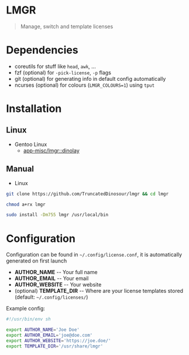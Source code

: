 # LMGR

> Manage, switch and template licenses

# Dependencies

- coreutils for stuff like `head`, `awk`, ...
- fzf (optional) for `-pick-license`, `-p` flags
- git (optional) for generating info in default config automatically
- ncurses (optional) for colours (`LMGR_COLOURS=1`) using `tput`

# Installation

## Linux

- Gentoo Linux
  - [app-misc/lmgr::dinolay](https://ari-web.xyz/gentooatom/app-misc/lmgr)

## Manual

- Linux

```bash
git clone https://github.com/TruncatedDinosour/lmgr && cd lmgr

chmod a+rx lmgr

sudo install -Dm755 lmgr /usr/local/bin
```

# Configuration

Configuration can be found in `~/.config/license.conf`, it is automatically
generated on first launch

- **AUTHOR_NAME** -- Your full name
- **AUTHOR_EMAIL** -- Your email
- **AUTHOR_WEBSITE** -- Your website
- (optional) **TEMPLATE_DIR** -- Where are your license templates stored (default: `~/.config/licenses/`)

Example config:

```sh
#!/usr/bin/env sh

export AUTHOR_NAME='Joe Doe'
export AUTHOR_EMAIL='joe@doe.com'
export AUTHOR_WEBSITE='https://joe.doe/'
export TEMPLATE_DIR='/usr/share/lmgr'
```
